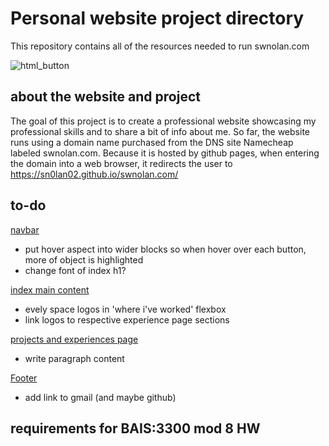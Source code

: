 # Personal website project directory
This repository contains all of the resources needed to run swnolan.com

![html_button](https://img.shields.io/html5/v/html5.svg?logo=html5)

## about the website and project
The goal of this project is to create a professional website showcasing my professional skills and to share a bit of info about me. So far, the website runs using a domain name purchased from the DNS site Namecheap labeled swnolan.com. Because it is hosted by github pages, when entering the domain into a web browser, it redirects the user to https://sn0lan02.github.io/swnolan.com/

## to-do
<u>navbar</u>
- put hover aspect into wider blocks so when hover over each button, more of object is highlighted
- change font of index h1?

<u>index main content</u>
- evely space logos in 'where i've worked' flexbox
- link logos to respective experience page sections

<u>projects and experiences page</u>
- write paragraph content

<u>Footer</u>
- add link to gmail (and maybe github)

## requirements for BAIS:3300 mod 8 HW
